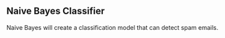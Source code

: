 ## Naive Bayes Classifier

Naive Bayes will create a classification model that can detect spam emails.